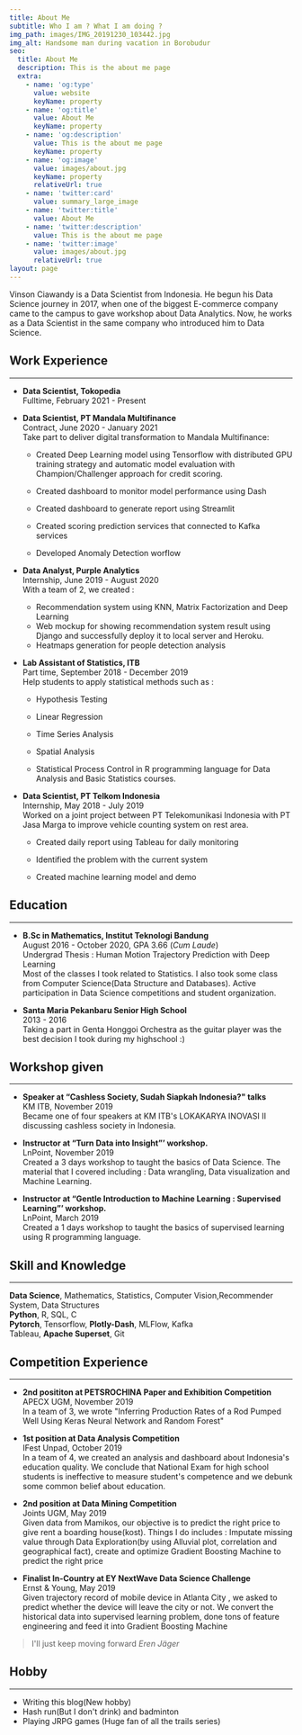 ```yaml
---
title: About Me
subtitle: Who I am ? What I am doing ?
img_path: images/IMG_20191230_103442.jpg
img_alt: Handsome man during vacation in Borobudur
seo:
  title: About Me
  description: This is the about me page
  extra:
    - name: 'og:type'
      value: website
      keyName: property
    - name: 'og:title'
      value: About Me
      keyName: property
    - name: 'og:description'
      value: This is the about me page
      keyName: property
    - name: 'og:image'
      value: images/about.jpg
      keyName: property
      relativeUrl: true
    - name: 'twitter:card'
      value: summary_large_image
    - name: 'twitter:title'
      value: About Me
    - name: 'twitter:description'
      value: This is the about me page
    - name: 'twitter:image'
      value: images/about.jpg
      relativeUrl: true
layout: page
---
```

Vinson Ciawandy is a Data Scientist from Indonesia. He begun his Data Science journey in 2017, when one of the biggest E-commerce company came to the campus to gave workshop about Data Analytics. Now, he works as a Data Scientist in the same company who introduced him to Data Science.

## Work Experience

***

*   **Data Scientist, Tokopedia**\
    Fulltime, February 2021 - Present

*   **Data Scientist, PT Mandala Multifinance**\
    Contract, June 2020 - January 2021\
    Take part to deliver digital transformation to Mandala Multifinance:
    *   Created Deep Learning model using Tensorflow with distributed GPU training strategy and automatic model evaluation with Champion/Challenger approach for credit scoring.

    *   Created dashboard to monitor model performance using Dash

    *   Created dashboard to generate report using Streamlit    

    *   Created scoring prediction services that connected to Kafka services

    *   Developed Anomaly Detection worflow

*   **Data Analyst, Purple Analytics**\
    Internship, June 2019 - August 2020\
    With a team of 2, we created :
    
    *   Recommendation system using KNN, Matrix Factorization and
        Deep Learning
    *   Web mockup for showing recommendation system result using
        Django and successfully deploy it to local server and Heroku.
    *   Heatmaps generation for people detection analysis

*   **Lab Assistant of Statistics, ITB**\
    Part time, September 2018 - December 2019\
    Help students to apply statistical methods such as :
    *   Hypothesis Testing

    *   Linear Regression
    
    *   Time Series Analysis
    
    *   Spatial Analysis
    
    *   Statistical Process Control
        in R programming language for Data Analysis and Basic Statistics courses.

*   **Data Scientist, PT Telkom Indonesia**\
    Internship, May 2018 - July 2019\
    Worked on a joint project between PT Telekomunikasi Indonesia with PT Jasa Marga to improve vehicle counting system on rest area.
    *   Created daily report using Tableau for daily monitoring
    
    *   Identified the problem with the current system
    
    *   Created machine learning model and demo

## Education

***

*   **B.Sc in Mathematics, Institut Teknologi Bandung**\
    August 2016 - October 2020, GPA 3.66 (*Cum Laude*)\
    Undergrad Thesis : Human Motion Trajectory Prediction with Deep Learning\
    Most of the classes I took related to Statistics. I also took some class from Computer Science(Data Structure and Databases).
    Active participation in Data Science competitions and student organization.

*   **Santa Maria Pekanbaru Senior High School**\
    2013 - 2016\
    Taking a part in Genta Honggoi Orchestra as the guitar player was the best decision I took during my highschool :)

## Workshop given

***

*   **Speaker at “Cashless Society, Sudah Siapkah Indonesia?" talks**\
    KM ITB, November 2019\
    Became one of four speakers at KM ITB's LOKAKARYA INOVASI II discussing cashless society in
    Indonesia.

*   **Instructor at “Turn Data into Insight”’ workshop.**\
    LnPoint, November 2019\
    Created a 3 days workshop to taught the basics of Data Science. The material that I covered
    including : Data wrangling, Data visualization and Machine Learning.

*   **Instructor at “Gentle Introduction to Machine Learning : Supervised Learning”’ workshop.**\
    LnPoint, March 2019\
    Created a 1 days workshop to taught the basics of supervised learning using R programming
    language.

## Skill and Knowledge

***

**Data Science**, Mathematics, Statistics, Computer Vision,Recommender System, Data Structures\
**Python**, R, SQL, C\
**Pytorch**, Tensorflow, **Plotly-Dash**, MLFlow, Kafka\
Tableau, **Apache Superset**, Git

## Competition Experience

***

*   **2nd posititon at PETSROCHINA Paper and Exhibition Competition**\
    APECX UGM, November 2019\
    In a team of 3, we wrote "Inferring Production Rates of a Rod Pumped Well Using Keras
    Neural Network and Random Forest"

*   **1st position at Data Analysis Competition**\
    IFest Unpad, October 2019\
    In a team of 4, we created an analysis and dashboard about Indonesia's education quality.
    We conclude that National Exam for high school students is ineffective to measure student's
    competence and we debunk some common belief about education.

*   **2nd position at Data Mining Competition**\
    Joints UGM, May 2019\
    Given data from Mamikos, our objective is to predict the right price to give rent a boarding
    house(kost). Things I do includes : Imputate missing value through Data Exploration(by using
    Alluvial plot, correlation and geographical fact), create and optimize Gradient Boosting
    Machine to predict the right price

*   **Finalist In-Country at EY NextWave Data Science Challenge**\
    Ernst & Young, May 2019\
    Given trajectory record of mobile device in Atlanta City , we asked to predict whether the
    device will leave the city or not. We convert the historical data into supervised learning
    problem, done tons of feature engineering and feed it into Gradient Boosting Machine

> I'll just keep moving forward
> <cite>Eren Jäger</cite>

## Hobby

***

*   Writing this blog(New hobby)
*   Hash run(But I don't drink) and badminton
*   Playing JRPG games (Huge fan of all the trails series)
